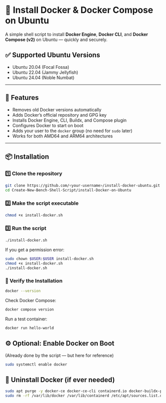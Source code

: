 # 🐳 Install Docker & Docker Compose on Ubuntu

A simple shell script to install **Docker Engine**, **Docker CLI**, and **Docker Compose (v2)** on Ubuntu — quickly and securely.

## ✅ Supported Ubuntu Versions
- Ubuntu 20.04 (Focal Fossa)  
- Ubuntu 22.04 (Jammy Jellyfish)  
- Ubuntu 24.04 (Noble Numbat)

---

## 🚀 Features
- Removes old Docker versions automatically  
- Adds Docker’s official repository and GPG key  
- Installs Docker Engine, CLI, Buildx, and Compose plugin  
- Configures Docker to start on boot  
- Adds your user to the `docker` group (no need for `sudo` later)  
- Works for both AMD64 and ARM64 architectures  

---

## 📦 Installation

### 1️⃣ Clone the repository
```bash
git clone https://github.com/<your-username>/install-docker-ubuntu.git
cd Create-New-Bench-Shell-Script/install-Docker-on-Ubuntu
```

### 2️⃣ Make the script executable
```bash
chmod +x install-docker.sh
```

### 3️⃣ Run the script
```bash
./install-docker.sh
```
If you get a permission error:
```bash
sudo chown $USER:$USER install-docker.sh
chmod +x install-docker.sh
./install-docker.sh
```

### 🧪 Verify the Installation
```bash
docker --version
```
Check Docker Compose:
```bash
docker compose version
```
Run a test container:
```bash
docker run hello-world
```


## ⚙️ Optional: Enable Docker on Boot
(Already done by the script — but here for reference)
```bash
sudo systemctl enable docker
```


## 🧹 Uninstall Docker (if ever needed)
```bash
sudo apt purge -y docker-ce docker-ce-cli containerd.io docker-buildx-plugin docker-compose-plugin
sudo rm -rf /var/lib/docker /var/lib/containerd /etc/apt/sources.list.d/docker.list /etc/apt/keyrings/docker.gpg
```